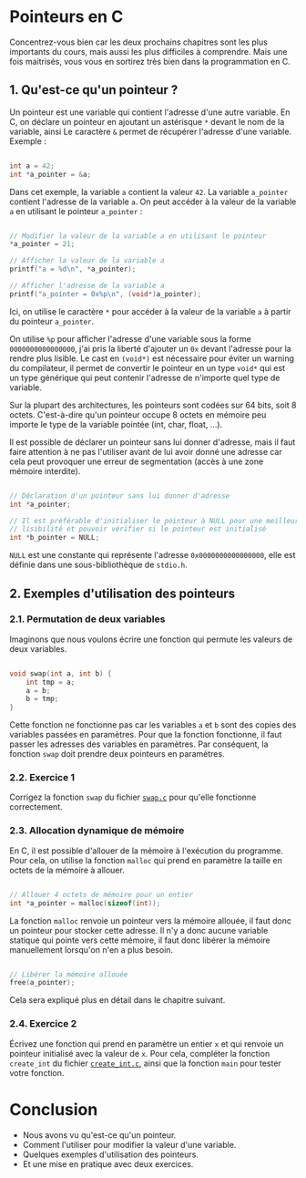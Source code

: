 
# Pointeurs en C
Concentrez-vous bien car les deux prochains chapitres sont les plus importants du cours,
mais aussi les plus difficiles à comprendre. Mais une fois maitrisés,
vous vous en sortirez très bien dans la programmation en C.



## 1. Qu'est-ce qu'un pointeur ?
Un pointeur est une variable qui contient l'adresse d'une autre variable.
En C, on déclare un pointeur en ajoutant un astérisque `*` devant le nom de la variable, ainsi 
Le caractère `&` permet de récupérer l'adresse d'une variable.
Exemple :
```c

int a = 42;
int *a_pointer = &a;

```
Dans cet exemple, la variable `a` contient la valeur `42`.
La variable `a_pointer` contient l'adresse de la variable `a`.
On peut accéder à la valeur de la variable `a` en utilisant le pointeur `a_pointer` :
```c

// Modifier la valeur de la variable a en utilisant le pointeur
*a_pointer = 21;

// Afficher la valeur de la variable a
printf("a = %d\n", *a_pointer);

// Afficher l'adresse de la variable a
printf("a_pointer = 0x%p\n", (void*)a_pointer);

```
Ici, on utilise le caractère `*` pour accéder à la valeur de la variable `a` à partir du pointeur `a_pointer`.

On utilise `%p` pour afficher l'adresse d'une variable sous la forme `0000000000000000`,
j'ai pris la liberté d'ajouter un `0x` devant l'adresse pour la rendre plus lisible.
Le cast en `(void*)` est nécessaire pour éviter un warning du compilateur, il permet de convertir le pointeur en un type `void*`
qui est un type générique qui peut contenir l'adresse de n'importe quel type de variable.

Sur la plupart des architectures, les pointeurs sont codées sur 64 bits, soit 8 octets.
C'est-à-dire qu'un pointeur occupe 8 octets en mémoire peu importe le type de la variable pointée (int, char, float, ...).

Il est possible de déclarer un pointeur sans lui donner d'adresse,
mais il faut faire attention à ne pas l'utiliser avant de lui avoir donné une adresse
car cela peut provoquer une erreur de segmentation (accès à une zone mémoire interdite).
```c

// Déclaration d'un pointeur sans lui donner d'adresse
int *a_pointer;

// Il est préférable d'initialiser le pointeur à NULL pour une meilleure
// lisibilité et pouvoir vérifier si le pointeur est initialisé
int *b_pointer = NULL;

```
`NULL` est une constante qui représente l'adresse `0x0000000000000000`, elle est définie dans une sous-bibliothèque de `stdio.h`.



## 2. Exemples d'utilisation des pointeurs
### 2.1. Permutation de deux variables
Imaginons que nous voulons écrire une fonction qui permute les valeurs de deux variables.
```c

void swap(int a, int b) {
	int tmp = a;
	a = b;
	b = tmp;
}

```
Cette fonction ne fonctionne pas car les variables `a` et `b` sont des copies des variables passées en paramètres.
Pour que la fonction fonctionne, il faut passer les adresses des variables en paramètres.
Par conséquent, la fonction `swap` doit prendre deux pointeurs en paramètres.

### 2.2. Exercice 1
Corrigez la fonction `swap` du fichier [`swap.c`](src/swap.c) pour qu'elle fonctionne correctement.

### 2.3. Allocation dynamique de mémoire
En C, il est possible d'allouer de la mémoire à l'exécution du programme.
Pour cela, on utilise la fonction `malloc` qui prend en paramètre la taille en octets de la mémoire à allouer.
```c

// Allouer 4 octets de mémoire pour un entier
int *a_pointer = malloc(sizeof(int));

```
La fonction `malloc` renvoie un pointeur vers la mémoire allouée, il faut donc un pointeur pour stocker cette adresse.
Il n'y a donc aucune variable statique qui pointe vers cette mémoire, il faut donc libérer la mémoire manuellement
lorsqu'on n'en a plus besoin.
```c

// Libérer la mémoire allouée
free(a_pointer);

```
Cela sera expliqué plus en détail dans le chapitre suivant.

### 2.4. Exercice 2
Écrivez une fonction qui prend en paramètre un entier `x` et qui renvoie un pointeur initialisé avec la valeur de `x`.
Pour cela, compléter la fonction `create_int` du fichier [`create_int.c`](src/create_int.c),
ainsi que la fonction `main` pour tester votre fonction.



# Conclusion
- Nous avons vu qu'est-ce qu'un pointeur.
- Comment l'utiliser pour modifier la valeur d'une variable.
- Quelques exemples d'utilisation des pointeurs.
- Et une mise en pratique avec deux exercices.


